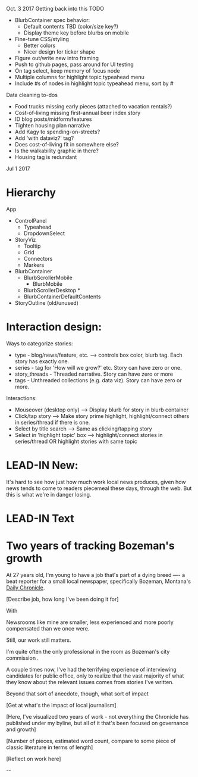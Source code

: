 

Oct. 3 2017
Getting back into this TODO
- BlurbContainer spec behavior:
    + Default contents TBD (color/size key?)
    + Display theme key before blurbs on mobile
- Fine-tune CSS/styling
    + Better colors
    + Nicer design for ticker shape
- Figure out/write new intro framing 
- Push to github pages, pass around for UI testing
- On tag select, keep memory of focus node
- Multiple columns for highlight topic typeahead menu
- Include #s of nodes in highlight topic typeahead menu, sort by #

Data cleaning to-dos
- Food trucks missing early pieces (attached to vacation rentals?)
- Cost-of-living missing first-annual beer index story
- ID blog posts/midform/features
- Tighten housing plan narrative
- Add Kagy to spending-on-streets?
- Add 'with dataviz?' tag?
- Does cost-of-living fit in somewhere else?
- Is the walkability graphic in there?
- Housing tag is redundant

Jul 1 2017

# Hierarchy

App
- ControlPanel
    + Typeahead
    + DropdownSelect
- StoryViz
    + Tooltip
    + Grid
    + Connectors
    + Markers
- BlurbContainer
    + BlurbScrollerMobile
        * BlurbMobile
    + BlurbScrollerDesktop
        * 
    + BlurbContainerDefaultContents
- StoryOutline (old/unused)

# Interaction design:
Ways to categorize stories:
- type - blog/news/feature, etc. --> controls box color, blurb tag. Each story has exactly one.
- series - tag for 'How will we grow?' etc. Story can have zero or one.
- story_threads - Threaded narrative. Story can have zero or more
- tags - Unthreaded collections (e.g. data viz). Story can have zero or more.

Interactions:
- Mouseover (desktop only) --> Display blurb for story in blurb container
- Click/tap story --> Make story prime highlight, highlight/connect others in series/thread if there is one.
- Select by title search --> Same as clicking/tapping story
- Select in 'highlight topic' box --> highlight/connect stories in series/thread OR highlight stories with same topic


# LEAD-IN New:

It's hard to see how just how much work local news produces, given how news tends to come to readers piecemeal these days, through the web. But this is what we're in danger losing.


# LEAD-IN Text

# Two years of tracking Bozeman's growth

At 27 years old, I'm young to have a job that's part of a dying breed —- a beat reporter for a small local newspaper, specifically Bozeman, Montana's [Daily Chronicle](http://www.bozemandailychronicle.com/).

[Describe job, how long I've been doing it for]

With 

Newsrooms like mine are smaller, less experienced and more poorly compensated than we once were. 

Still, our work still matters.

I'm quite often the only professional in the room as Bozeman's city commission . 

A couple times now, I've had the terrifying experience of interviewing candidates for public office, only to realize that the vast majority of what they know about the relevant issues comes from stories I've written.

Beyond that sort of anecdote, though, what sort of impact

[Get at what's the impact of local journalism]

[Here, I've visualized two years of work - not everything the Chronicle has published under my byline, but all of it that's been focused on governance and growth]

[Number of pieces, estimated word count, compare to some piece of classic literature in terms of length]

[Reflect on work here]

-- 